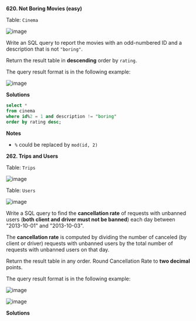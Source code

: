 **620. Not Boring Movies (easy)**

Table: `Cinema`

![image](https://user-images.githubusercontent.com/51500878/130864962-c083f4cd-9c78-4fd8-8259-4be1bffed02b.png)

Write an SQL query to report the movies with an odd-numbered ID and a description that is not `"boring"`.

Return the result table in **descending** order by `rating`.

The query result format is in the following example:

![image](https://user-images.githubusercontent.com/51500878/130865060-73b048b0-9e20-4b7e-88a6-7393333afb21.png)

**Solutions**

```sql
select * 
from cinema
where id%2 = 1 and description != "boring"
order by rating desc;
```

**Notes**

- `%` could be replaced by `mod(id, 2)`

**262. Trips and Users**

Table: `Trips`

![image](https://user-images.githubusercontent.com/51500878/130866988-74d1649a-5460-430b-b563-0e81dd0152be.png)

Table: `Users`

![image](https://user-images.githubusercontent.com/51500878/130867027-3d3f76dc-5328-48ca-a0de-13a88c04fef8.png)

Write a SQL query to find the **cancellation rate** of requests with unbanned users (**both client and driver must not be banned**) each day between "2013-10-01" and "2013-10-03".

The **cancellation rate** is computed by dividing the number of canceled (by client or driver) requests with unbanned users by the total number of requests with unbanned users on that day.

Return the result table in any order. Round Cancellation Rate to **two decimal** points.

The query result format is in the following example:

![image](https://user-images.githubusercontent.com/51500878/130867184-f2121927-1a82-434b-bc02-0a373632add8.png)

![image](https://user-images.githubusercontent.com/51500878/130867216-6fd72b4e-cb52-496c-889c-47dd577f7dd3.png)

**Solutions**

```sql

```


